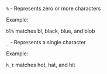 `%` - Represents zero or more characters

Example:

`bl%` matches bl, black, blue, and blob

`_` - Represents a single character

Example:

`h_t` matches hot, hat, and hit
